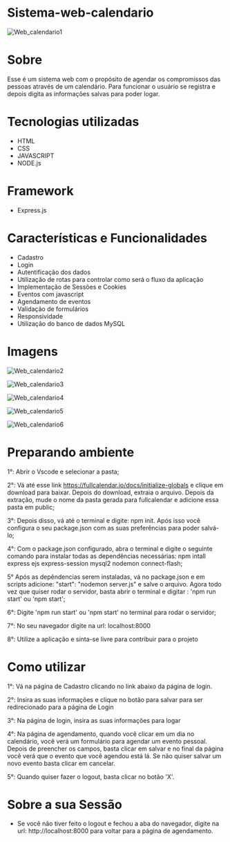 # Sistema-web-calendario

![Web_calendario1](https://user-images.githubusercontent.com/68081476/176588363-233c8b98-8316-4e10-bb68-0eb39be7bd4e.png)
# Sobre

Esse é um sistema web com o propósito de agendar os compromissos das pessoas através de um calendário. Para funcionar o usuário se registra e depois digita as informações salvas para poder logar.


# Tecnologias utilizadas

- HTML
- CSS
- JAVASCRIPT
- NODE.js

# Framework
- Express.js

# Características e Funcionalidades

- Cadastro
- Login
- Autentificação dos dados
- Utilização de rotas para controlar como será o fluxo da aplicação
- Implementação de Sessões e Cookies
- Eventos com javascript
- Agendamento de eventos
- Validação de formulários
- Responsividade
- Utilização do banco de dados MySQL

# Imagens

![Web_calendario2](https://user-images.githubusercontent.com/68081476/176588392-da470121-678c-49bc-8422-6327d4b149d7.png)

![Web_calendario3](https://user-images.githubusercontent.com/68081476/176588410-881a7646-0982-4735-b651-779b986a11a4.png)


![Web_calendario4](https://user-images.githubusercontent.com/68081476/176588423-36a75f61-9169-4d71-83dc-86ce88d3566b.png)

![Web_calendario5](https://user-images.githubusercontent.com/68081476/176588435-10c1c900-c1a6-4eb5-9c56-3a49923aa7e8.png)

![Web_calendario6](https://user-images.githubusercontent.com/68081476/176588448-9fe27f6f-37db-4439-8d11-856c1aa3ee61.png)

# Preparando ambiente

1°: Abrir o Vscode e selecionar a pasta;

2°: Vá até esse link https://fullcalendar.io/docs/initialize-globals e clique em download para baixar. Depois do download, extraia o arquivo. Depois da extração, mude o nome da pasta gerada para fullcalendar e adicione essa pasta em public; 

3°: Depois disso, vá até o terminal e digite: npm init. Após isso você configura o seu package.json com as suas preferências para poder salvá-lo;

4°: Com o package.json configurado, abra o terminal e digite o seguinte comando para instalar todas as dependências necessárias: npm intall express ejs express-session mysql2 nodemon connect-flash;

5° Após as depêndencias serem instaladas, vá no package.json e em scripts adicione: "start": "nodemon server.js" e salve o arquivo. Agora todo vez que quiser rodar o servidor, basta abrir o terminal e digitar : 'npm run start' ou 'npm start';

6°: Digite 'npm run start' ou 'npm start' no terminal para rodar o servidor;

7°: No seu navegador digite na url: localhost:8000

8°: Utilize a aplicação e sinta-se livre para contribuir para o projeto
# Como utilizar

1°: Vá na página de Cadastro clicando no link abaixo da página de login.

2°: Insira as suas informações e clique no botão para salvar para ser redirecionado para a página de Login

3°: Na página de login, insira as suas informações para logar

4°: Na página de agendamento, quando você clicar em um dia no calendário, você verá um formulário para agendar um evento pessoal. Depois de preencher os campos, basta clicar em salvar e no final da página você verá que o evento que
você agendou está lá. Se não quiser salvar um novo evento basta clicar em cancelar.

5°: Quando quiser fazer o logout, basta clicar no botão 'X'.

# Sobre a sua Sessão

- Se você não tiver feito o logout e fechou a aba do navegador, digite na url: http://localhost:8000 para voltar para a
  página de agendamento.


